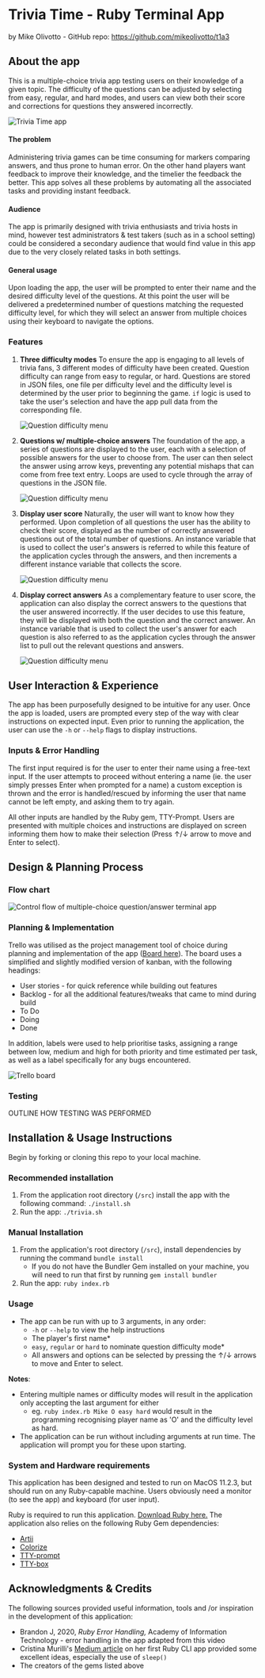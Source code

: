 # Trivia Time - Ruby Terminal App

by Mike Olivotto - GitHub repo: https://github.com/mikeolivotto/t1a3

## About the app

This is a multiple-choice trivia app testing users on their knowledge of a given topic. The difficulty of the questions can be adjusted by selecting from easy, regular, and hard modes, and users can view both their score and corrections for questions they answered incorrectly.

![Trivia Time app](./docs/trivia_time.png)

#### The problem

Administering trivia games can be time consuming for markers comparing answers, and thus prone to human error. On the other hand players want feedback to improve their knowledge, and the timelier the feedback the better. This app solves all these problems by automating all the associated tasks and providing instant feedback.

#### Audience

The app is primarily designed with trivia enthusiasts and trivia hosts in mind, however test administrators & test takers (such as in a school setting) could be considered a secondary audience that would find value in this app due to the very closely related tasks in both settings.

#### General usage

Upon loading the app, the user will be prompted to enter their name and the desired difficulty level of the questions. At this point the user will be delivered a predetermined number of questions matching the requested difficulty level, for which they will select an answer from multiple choices using their keyboard to navigate the options.

### Features

1. **Three difficulty modes**
   To ensure the app is engaging to all levels of trivia fans, 3 different modes of difficulty have been created. Question difficulty can range from easy to regular, or hard. Questions are stored in JSON files, one file per difficulty level and the difficulty level is determined by the user prior to beginning the game. `if` logic is used to take the user's selection and have the app pull data from the corresponding file.

   ![Question difficulty menu](./docs/difficulty.png)
   

2. **Questions w/ multiple-choice answers**
   The foundation of the app, a series of questions are displayed to the user, each with a selection of possible answers for the user to choose from. The user can then select the answer using arrow keys, preventing any potential mishaps that can come from free text entry.
   Loops are used to cycle through the array of questions in the JSON file.

   ![Question difficulty menu](./docs/question.png)
   

3. **Display user score**
   Naturally, the user will want to know how they performed. Upon completion of all questions the user has the ability to check their score, displayed as the number of correctly answered questions out of the total number of questions.
   An instance variable that is used to collect the user's answers is referred to while this feature of the application cycles through the answers, and then increments a different instance variable that collects the score.

   ![Question difficulty menu](./docs/score.png)
   

4. **Display correct answers**
   As a complementary feature to user score, the application can also display the correct answers to the questions that the user answered incorrectly. If the user decides to use this feature, they will be displayed with both the question and the correct answer.
   An instance variable that is used to collect the user's answer for each question is also referred to as the application cycles through the answer list to pull out the relevant questions and answers.

   ![Question difficulty menu](./docs/corrections.png)
   

## User Interaction & Experience

The app has been purposefully designed to be intuitive for any user. Once the app is loaded, users are prompted every step of the way with clear instructions on expected input. Even prior to running the application, the user can use the `-h` or `--help` flags to display instructions.

### Inputs & Error Handling

The first input required is for the user to enter their name using a free-text input. If the user attempts to proceed without entering a name (ie. the user simply presses Enter when prompted for a name) a custom exception is thrown and the error is handled/rescued by informing the user that name cannot be left empty, and asking them to try again.

All other inputs are handled by the Ruby gem, TTY-Prompt. Users are presented with multiple choices and instructions are displayed on screen informing them how to make their selection (Press ↑/↓ arrow to move and Enter to select).

## Design & Planning Process

### Flow chart

![Control flow of multiple-choice question/answer terminal app](./docs/terminal_app_flowchart.png)





### Planning & Implementation

Trello was utilised as the project management tool of choice during planning and implementation of the app ([Board here](https://trello.com/b/6wkeTboD/terminal-app)). The board uses a simplified and slightly modified version of kanban, with the following headings:

- User stories - for quick reference while building out features
- Backlog - for all the additional features/tweaks that came to mind during build
- To Do
- Doing
- Done

In addition, labels were used to help prioritise tasks, assigning a range between low, medium and high for both priority and time estimated per task, as well as a label specifically for any bugs encountered.

![Trello board](./docs/trello.png)



### Testing

OUTLINE HOW TESTING WAS PERFORMED



## Installation & Usage Instructions

Begin by forking or cloning this repo to your local machine.

### Recommended installation

1. From the application root directory (`/src`) install the app with the following command: `./install.sh`
2. Run the app: `./trivia.sh`

### Manual Installation

1. From the application's root directory (`/src`), install dependencies by running the command `bundle install`
   - If you do not have the Bundler Gem installed on your machine, you will need to run that first by running `gem install bundler`
2. Run the app: `ruby index.rb`

###  Usage

- The app can be run with up to 3 arguments, in any order:
  - `-h` or `--help` to view the help instructions
  - The player's first name*
  - `easy`, `regular` or `hard` to nominate question difficulty mode*
  - All answers and options can be selected by pressing the ↑/↓ arrows to move and Enter to select.

**Notes**: 

- Entering multiple names or difficulty modes will result in the application only accepting the last argument for either 
  - eg. `ruby index.rb Mike O easy hard` would result in the programming recognising player name as 'O' and the difficulty level as hard.
- The application can be run without including arguments at run time. The application will prompt you for these upon starting.

### System and Hardware requirements

This application has been designed and tested to run on MacOS 11.2.3, but should run on any Ruby-capable machine. Users obviously need a monitor (to see the app) and keyboard (for user input).

Ruby is required to run this application. [Download Ruby here.](https://www.ruby-lang.org/en/downloads/) The application also relies on the following Ruby Gem dependencies:

- [Artii](https://rubygems.org/gems/artii/versions/2.1.2)
- [Colorize](https://github.com/fazibear/colorize)
- [TTY-prompt](https://github.com/piotrmurach/tty-prompt)
- [TTY-box](https://github.com/piotrmurach/tty-box)



## Acknowledgments & Credits

The following sources provided useful information, tools and /or inspiration in the development of this application:

- Brandon J, 2020, *Ruby Error Handling,* Academy of Information Technology  - error handling in the app adapted from this video
- Cristina Murilli's [Medium article](https://medium.com/@cristina_9416/my-first-ruby-cli-app-8804058df294) on her first Ruby CLI app provided some excellent ideas, especially the use of `sleep()`
- The creators of the gems listed above